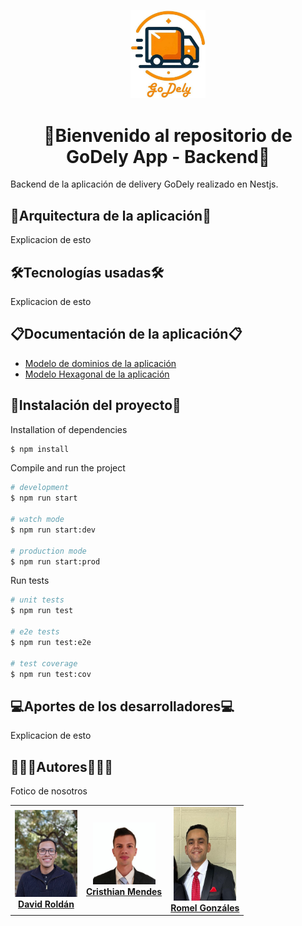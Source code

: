 <p align="center">
  <img src="documentation/godelylogo.jpg" width="120" alt="GoDely Logo" />
</p>

<h1 align="center">🚚Bienvenido al repositorio de GoDely App - Backend🚚</h1>

Backend de la aplicación de delivery GoDely realizado en Nestjs.

## 📐Arquitectura de la aplicación📏

Explicacion de esto

## 🛠Tecnologías usadas🛠

Explicacion de esto

## 📋Documentación de la aplicación📋

- [Modelo de dominios de la aplicación](documentation/modelo_de_dominios.pdf)
- [Modelo Hexagonal de la aplicación](documentation/modelo_hexagonal.pdf)

## 🚧Instalación del proyecto🚧

Installation of dependencies

```bash
$ npm install
```

Compile and run the project

```bash
# development
$ npm run start

# watch mode
$ npm run start:dev

# production mode
$ npm run start:prod
```

Run tests

```bash
# unit tests
$ npm run test

# e2e tests
$ npm run test:e2e

# test coverage
$ npm run test:cov
```

## 💻Aportes de los desarrolladores💻

Explicacion de esto

## 👨🏽‍🎓Autores👨🏽‍💼

Fotico de nosotros

<table align="center">
  <tr>
    <td align="center">
      <img src="images/DavidRoldan.jpg" width="100" alt="David Roldán" />
      <br>
      <a href="https://github.com/deroldan26"><strong>David Roldán</strong></a>
    </td>
    <td align="center">
      <img src="images/CristhianMendes.jpg" width="100" alt="Developer 2" />
      <br>
      <a href="https://github.com/Cris27M"><strong>Cristhian Mendes</strong></a>
    </td>
    <td align="center">
      <img src="images/RomelGonzales.jpg" width="100" alt="Developer 3" />
      <br>
      <a href="https://github.com/romelgonzalez1"><strong>Romel Gonzáles</strong></a>
    </td>
  </tr>
</table>

